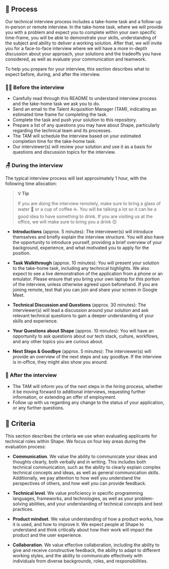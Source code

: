 ## 🎡 Process

Our technical interview process includes a take-home task and a follow-up in-person or remote interview. In the take-home task, where we will provide you with a problem and expect you to complete within your own specific time-frame, you will be able to demonstrate your skills, understanding of the subject and ability to deliver a working solution. After that, we will invite you for a face-to-face interview where we will have a more in-depth discussion about your approach, your solutions and the tradeoffs you have considered, as well as evaluate your communication and teamwork.

To help you prepare for your interview, this section describes what to expect before, during, and after the interview.

### 🧘‍♀ Before the interview

- Carefully read through this README to understand interview process and the take-home task we ask you to do.
- Send an email to the Talent Acquisition Manager (TAM), indicating an estimated time frame for completing the task.
- Complete the task and push your solution to this repository.
- Prepare a list of any questions you may have about Shape, particularly regarding the technical team and its processes.
- The TAM will schedule the interview based on your estimated completion time for the take-home task.
- Our interviewer(s) will review your solution and use it as a basis for questions and discussion topics for the interview.

### 🪑 During the interview

The typical interview process will last approximately 1 hour, with the following time allocation:

> **💡 Tip**
> 
> If you are doing the interview remotely, make sure to bring a glass of water 🚰 or a cup of coffee ☕️. You will be talking a lot so it can be a good idea to have something to drink. If you are visiting us at the office, we will make sure to bring you a drink 😊

- **Introductions** (approx. 5 minutes): The interviewer(s) will introduce themselves and briefly explain the interview structure. You will also have the opportunity to introduce yourself, providing a brief overview of your background, experience, and what motivated you to apply for the position.

- **Task Walkthrough** (approx. 10 minutes): You will present your solution to the take-home task, including any technical highlights. We also expect to see a live demonstration of the application from a phone or an emulator. Please ensure that you bring your own laptop for this portion of the interview, unless otherwise agreed upon beforehand. If you are joining remote, test that you can join and share your screen in Google Meet.

- **Technical Discussion and Questions** (approx. 30 minutes): The interviewer(s) will lead a discussion around your solution and ask relevant technical questions to gain a deeper understanding of your skills and experience.

- **Your Questions about Shape** (approx. 10 minutes): You will have an opportunity to ask questions about our tech stack, culture, workflows, and any other topics you are curious about.

- **Next Steps & Goodbye** (approx. 5 minutes): The interviewer(s) will provide an overview of the next steps and say goodbye. If the interview is in-office, they might also show you around.

### 🌈 After the interview

- The TAM will inform you of the next steps in the hiring process, whether it be moving forward to additional interviews, requesting further information, or extending an offer of employment.
- Follow up with us regarding any change to the status of your application, or any further questions.

## 🧩 Criteria

This section describes the criteria we use when evaluating applicants for technical roles within Shape. We focus on four key areas during the evaluation process:

- **Communication**. We value the ability to communicate your ideas and thoughts clearly, both verbally and in writing. This includes both technical communication, such as the ability to clearly explain complex technical concepts and ideas, as well as general communication skills. Additionally, we pay attention to how well you understand the perspectives of others, and how well you can provide feedback.

- **Technical level**. We value proficiency in specific programming languages, frameworks, and technologies, as well as your problem-solving abilities, and your understanding of technical concepts and best practices.

- **Product mindset**. We value understanding of how a product works, how it is used, and how to improve it. We expect people at Shape to understand and think critically about how their work will impact the product and the user experience.

- **Collaboration**. We value effective collaboration, including the ability to give and receive constructive feedback, the ability to adapt to different working styles, and the ability to communicate effectively with individuals from diverse backgrounds, roles, and responsibilities.

